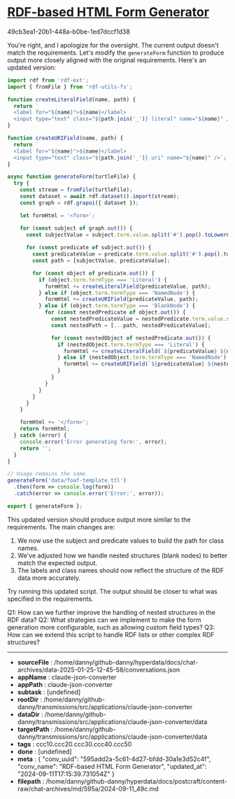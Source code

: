 # [RDF-based HTML Form Generator](https://claude.ai/chat/595add2a-5c61-4d27-bfdd-30a1e3d52c4f)

49cb3ea1-20b1-448a-b0be-1ed7dccf1d38

 You're right, and I apologize for the oversight. The current output doesn't match the requirements. Let's modify the `generateForm` function to produce output more closely aligned with the original requirements. Here's an updated version:

```javascript
import rdf from 'rdf-ext';
import { fromFile } from 'rdf-utils-fs';

function createLiteralField(name, path) {
  return `
  <label for="${name}">${name}</label>
  <input type="text" class="${path.join('_')} literal" name="${name}" />`;
}

function createURIField(name, path) {
  return `
  <label for="${name}">${name}</label>
  <input type="text" class="${path.join('_')} uri" name="${name}" />`;
}

async function generateForm(turtleFile) {
  try {
    const stream = fromFile(turtleFile);
    const dataset = await rdf.dataset().import(stream);
    const graph = rdf.grapoi({ dataset });

    let formHtml = '<form>';

    for (const subject of graph.out()) {
      const subjectValue = subject.term.value.split('#').pop().toLowerCase();
      
      for (const predicate of subject.out()) {
        const predicateValue = predicate.term.value.split('#').pop().toLowerCase();
        const path = [subjectValue, predicateValue];

        for (const object of predicate.out()) {
          if (object.term.termType === 'Literal') {
            formHtml += createLiteralField(predicateValue, path);
          } else if (object.term.termType === 'NamedNode') {
            formHtml += createURIField(predicateValue, path);
          } else if (object.term.termType === 'BlankNode') {
            for (const nestedPredicate of object.out()) {
              const nestedPredicateValue = nestedPredicate.term.value.split('#').pop().toLowerCase();
              const nestedPath = [...path, nestedPredicateValue];

              for (const nestedObject of nestedPredicate.out()) {
                if (nestedObject.term.termType === 'Literal') {
                  formHtml += createLiteralField(`${predicateValue} ${nestedPredicateValue}`, nestedPath);
                } else if (nestedObject.term.termType === 'NamedNode') {
                  formHtml += createURIField(`${predicateValue} ${nestedPredicateValue}`, nestedPath);
                }
              }
            }
          }
        }
      }
    }

    formHtml += '</form>';
    return formHtml;
  } catch (error) {
    console.error('Error generating form:', error);
    return '';
  }
}

// Usage remains the same
generateForm('data/foaf-template.ttl')
  .then(form => console.log(form))
  .catch(error => console.error('Error:', error));

export { generateForm };
```

This updated version should produce output more similar to the requirements. The main changes are:

1. We now use the subject and predicate values to build the path for class names.
2. We've adjusted how we handle nested structures (blank nodes) to better match the expected output.
3. The labels and class names should now reflect the structure of the RDF data more accurately.

Try running this updated script. The output should be closer to what was specified in the requirements.

Q1: How can we further improve the handling of nested structures in the RDF data?
Q2: What strategies can we implement to make the form generation more configurable, such as allowing custom field types?
Q3: How can we extend this script to handle RDF lists or other complex RDF structures?

---

* **sourceFile** : /home/danny/github-danny/hyperdata/docs/chat-archives/data-2025-01-25-12-45-58/conversations.json
* **appName** : claude-json-converter
* **appPath** : claude-json-converter
* **subtask** : [undefined]
* **rootDir** : /home/danny/github-danny/transmissions/src/applications/claude-json-converter
* **dataDir** : /home/danny/github-danny/transmissions/src/applications/claude-json-converter/data
* **targetPath** : /home/danny/github-danny/transmissions/src/applications/claude-json-converter/data
* **tags** : ccc10.ccc20.ccc30.ccc40.ccc50
* **done** : [undefined]
* **meta** : {
  "conv_uuid": "595add2a-5c61-4d27-bfdd-30a1e3d52c4f",
  "conv_name": "RDF-based HTML Form Generator",
  "updated_at": "2024-09-11T17:15:39.731054Z"
}
* **filepath** : /home/danny/github-danny/hyperdata/docs/postcraft/content-raw/chat-archives/md/595a/2024-09-11_49c.md